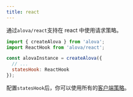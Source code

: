 ```yaml
---
title: react
---
```


通过`alova/react`支持在 react 中使用请求策略。

```js
import { createAlova } from 'alova';
import ReactHook from 'alova/react';

const alovaInstance = createAlova({
  // ...
  statesHook: ReactHook
});
```

配置`statesHook`后，你可以使用所有的[客户端策略](/tutorial/client/strategy)。
